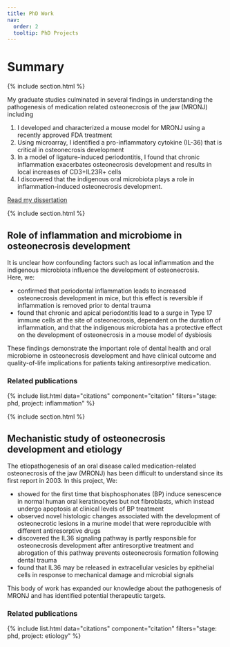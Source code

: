 ```yaml
---
title: PhD Work
nav:
  order: 2
  tooltip: PhD Projects
---
```


# <i class="fas fa-flask"></i>Summary

{% include section.html %}

My graduate studies culminated in several findings in understanding the pathogenesis of medication related osteonecrosis of the jaw (MRONJ) including 
1. I developed and characterized a mouse model for MRONJ using a recently approved FDA treatment
2. Using microarray, I identified a pro-inflammatory cytokine (IL-36) that is critical in osteonecrosis development
3. In a model of ligature-induced periodontitis, I found that chronic inflammation exacerbates osteonecrosis development and results in local increases of CD3+IL23R+ cells
4. I discovered that the indigenous oral microbiota plays a role in inflammation-induced osteonecrosis development.  

[Read my dissertation](https://www.proquest.com/openview/9653ddb435178b7d9cf158869084143d/1)

{% include section.html %}

## <i class="fas fa-bacteria"></i>Role of inflammation and microbiome in osteonecrosis development
It is unclear how confounding factors such as local inflammation and the indigenous microbiota influence the development of osteonecrosis.  
Here, we: 
- confirmed that periodontal inflammation leads to increased osteonecrosis development in mice, but this effect is reversible if inflammation is removed prior to dental trauma
- found that chronic and apical periodontitis lead to a surge in Type 17 immune cells at the site of osteonecrosis, dependent on the duration of inflammation, and that the indigenous microbiota has a protective effect on the development of osteonecrosis in a mouse model of dysbiosis

These findings demonstrate the important role of dental health and oral microbiome in osteonecrosis development and have clinical outcome and quality-of-life implications for patients taking antiresorptive medication.

### Related publications

{% include list.html data="citations" component="citation" filters="stage: phd, project: inflammation" %}

{% include section.html %}

## <i class="fas fa-bacteria"></i>Mechanistic study of osteonecrosis development and etiology

The etiopathogenesis of an oral disease called medication-related osteonecrosis of the jaw (MRONJ) has been difficult to understand since its first report in 2003. In this project, We: 
- showed for the first time that bisphosphonates (BP) induce senescence in normal human oral keratinocytes but not fibroblasts, which instead undergo apoptosis at clinical levels of BP treatment
- observed novel histologic changes associated with the development of osteonecrotic lesions in a murine model that were reproducible with different antiresorptive drugs
- discovered the IL36 signaling pathway is partly responsible for osteonecrosis development after antiresorptive treatment and abrogation of this pathway prevents osteonecrosis formation following dental trauma
- found that IL36 may be released in extracellular vesicles by epithelial cells in response to mechanical damage and microbial signals  

This body of work has expanded our knowledge about the pathogenesis of MRONJ and has identified potential therapeutic targets.

### Related publications

{% include list.html data="citations" component="citation" filters="stage: phd, project: etiology" %}